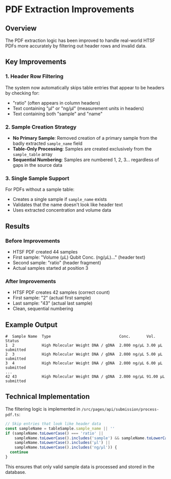 # PDF Extraction Improvements

## Overview

The PDF extraction logic has been improved to handle real-world HTSF PDFs more accurately by filtering out header rows and invalid data.

## Key Improvements

### 1. Header Row Filtering
The system now automatically skips table entries that appear to be headers by checking for:
- "ratio" (often appears in column headers)
- Text containing "µl" or "ng/µl" (measurement units in headers)
- Text containing both "sample" and "name"

### 2. Sample Creation Strategy
- **No Primary Sample**: Removed creation of a primary sample from the badly extracted `sample_name` field
- **Table-Only Processing**: Samples are created exclusively from the `sample_table` array
- **Sequential Numbering**: Samples are numbered 1, 2, 3... regardless of gaps in the source data

### 3. Single Sample Support
For PDFs without a sample table:
- Creates a single sample if `sample_name` exists
- Validates that the name doesn't look like header text
- Uses extracted concentration and volume data

## Results

### Before Improvements
- HTSF PDF created 44 samples
- First sample: "Volume (µL) Qubit Conc. (ng/µL)..." (header text)
- Second sample: "ratio" (header fragment)
- Actual samples started at position 3

### After Improvements
- HTSF PDF creates 42 samples (correct count)
- First sample: "2" (actual first sample)
- Last sample: "43" (actual last sample)
- Clean, sequential numbering

## Example Output

```
#  Sample Name  Type                              Conc.       Vol.      Status
1  2            High Molecular Weight DNA / gDNA  2.000 ng/μL 3.00 μL   submitted
2  3            High Molecular Weight DNA / gDNA  2.000 ng/μL 5.00 μL   submitted
3  4            High Molecular Weight DNA / gDNA  2.000 ng/μL 6.00 μL   submitted
...
42 43           High Molecular Weight DNA / gDNA  2.000 ng/μL 91.00 μL  submitted
```

## Technical Implementation

The filtering logic is implemented in `/src/pages/api/submission/process-pdf.ts`:

```typescript
// Skip entries that look like header data
const sampleName = tableSample.sample_name || ''
if (sampleName.toLowerCase() === 'ratio' || 
    sampleName.toLowerCase().includes('sample') && sampleName.toLowerCase().includes('name') ||
    sampleName.toLowerCase().includes('µl') ||
    sampleName.toLowerCase().includes('ng/µl')) {
  continue
}
```

This ensures that only valid sample data is processed and stored in the database. 